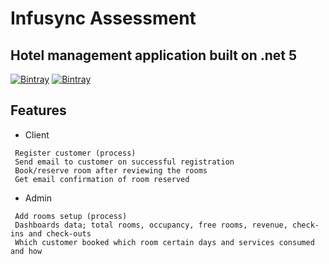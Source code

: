 # Infusync Assessment
## Hotel management application built on .net 5

[![Bintray](https://img.shields.io/badge/license-infusync-blue.svg?style=flat-square?maxAge=2592000)]()
[![Bintray](https://img.shields.io/badge/made%20with-dotnetcore5.0-blue.svg?style=flat-square?maxAge=2592000)]()

## Features
- Client
```
 Register customer (process)
 Send email to customer on successful registration
 Book/reserve room after reviewing the rooms
 Get email confirmation of room reserved
```
- Admin
```
 Add rooms setup (process)
 Dashboards data; total rooms, occupancy, free rooms, revenue, check-ins and check-outs
 Which customer booked which room certain days and services consumed and how
```
 
